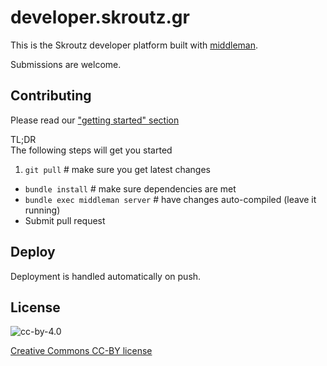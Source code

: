 # developer.skroutz.gr

This is the Skroutz developer platform built with [middleman][middleman].

[middleman]: http://middlemanapp.com/

Submissions are welcome.

## Contributing
Please read our ["getting started" section](http://developer.skroutz.gr/contribution/#getting-started)

TL;DR  
The following steps will get you started

1. `git pull`                     # make sure you get latest changes
* `bundle install`                # make sure dependencies are met
* `bundle exec middleman server`  # have changes auto-compiled (leave it running)
* Submit pull request

## Deploy

Deployment is handled automatically on push.

## License

![cc-by-4.0](https://licensebuttons.net/l/by/3.0/88x31.png)

[Creative Commons CC-BY license](http://creativecommons.org/licenses/by/4.0)
